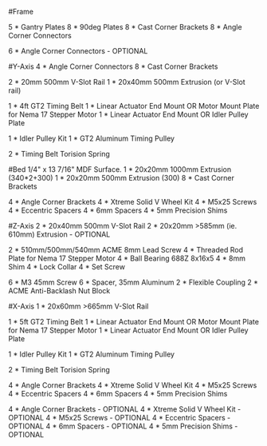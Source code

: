 #Frame

5 * Gantry Plates
8 * 90deg Plates
8 * Cast Corner Brackets
8 * Angle Corner Connectors

6 * Angle Corner Connectors - OPTIONAL

#Y-Axis
4 * Angle Corner Connectors
8 * Cast Corner Brackets

2 * 20mm 500mm V-Slot Rail
1 * 20x40mm 500mm Extrusion (or V-Slot rail)

1 * 4ft GT2 Timing Belt
1 * Linear Actuator End Mount OR Motor Mount Plate for Nema 17 Stepper Motor
1 * Linear Actuator End Mount OR Idler Pulley Plate

1 * Idler Pulley Kit
1 * GT2 Aluminum Timing Pulley

2 * Timing Belt Torision Spring

#Bed
1/4" x 13 7/16" MDF Surface.
1 * 20x20mm 1000mm Extrusion (340*2+300)
1 * 20x20mm 500mm Extrusion (300)
8 * Cast Corner Brackets

4 * Angle Corner Brackets
4 * Xtreme Solid V Wheel Kit
4 * M5x25 Screws
4 * Eccentric Spacers
4 * 6mm Spacers
4 * 5mm Precision Shims


#Z-Axis
2 * 20x40mm 500mm V-Slot Rail
2 * 20x20mm >585mm (ie. 610mm) Extrusion - OPTIONAL

2 * 510mm/500mm/540mm ACME 8mm Lead Screw
4 * Threaded Rod Plate for Nema 17 Stepper Motor
4 * Ball Bearing 688Z 8x16x5
4 * 8mm Shim
4 * Lock Collar
4 * Set Screw

6 * M3 45mm Screw
6 * Spacer, 35mm Aluminum
2 * Flexible Coupling
2 * ACME Anti-Backlash Nut Block

#X-Axis
1 * 20x60mm >665mm V-Slot Rail

1 * 5ft GT2 Timing Belt
1 * Linear Actuator End Mount OR Motor Mount Plate for Nema 17 Stepper Motor
1 * Linear Actuator End Mount OR Idler Pulley Plate

1 * Idler Pulley Kit
1 * GT2 Aluminum Timing Pulley

2 * Timing Belt Torision Spring

4 * Angle Corner Brackets
4 * Xtreme Solid V Wheel Kit
4 * M5x25 Screws
4 * Eccentric Spacers
4 * 6mm Spacers
4 * 5mm Precision Shims

4 * Angle Corner Brackets	- OPTIONAL
4 * Xtreme Solid V Wheel Kit	- OPTIONAL
4 * M5x25 Screws		- OPTIONAL
4 * Eccentric Spacers		- OPTIONAL
4 * 6mm Spacers			- OPTIONAL
4 * 5mm Precision Shims		- OPTIONAL

